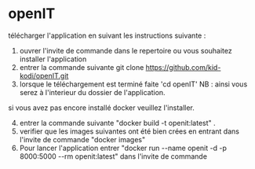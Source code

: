 # openIT
télécharger l'application en suivant les instructions suivante :
1) ouvrer l'invite de commande dans le repertoire ou vous souhaitez installer l'application
2) entrer la commande suivante git clone https://github.com/kid-kodi/openIT.git
3) lorsque le téléchargement est terminé faite 'cd openIT'
NB : ainsi vous serez à l'interieur du dossier de l'application.

si vous avez pas encore installé docker veuillez l'installer.

4) entrer la commande suivante "docker build -t openit:latest" .
5) verifier que les images suivantes ont été bien crées en entrant dans l'invite de commande
"docker images"
6) Pour lancer l'application entrer "docker run --name openit -d -p 8000:5000 --rm openit:latest" dans l'invite de commande
